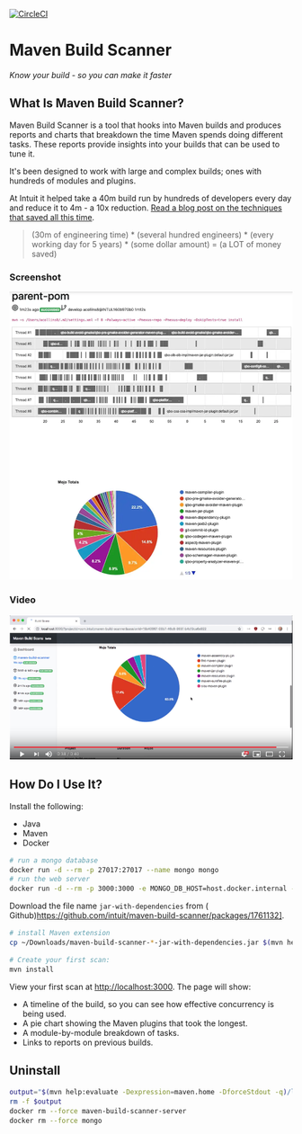 [![CircleCI](https://circleci.com/gh/intuit/maven-build-scanner.svg?style=svg&circle-token=ba2bd2fce7c7779536df8819e5eefc8bc9f05706)](https://circleci.com/gh/intuit/maven-build-scanner)

# Maven Build Scanner

*Know your build - so you can make it faster*

## What Is Maven Build Scanner?

Maven Build Scanner is a tool that hooks into Maven builds and produces reports and charts that breakdown the time Maven
spends doing different tasks. These reports provide insights into your builds that can be used to tune it.

It's been designed to work with large and complex builds; ones with hundreds of modules and plugins.

At Intuit it helped take a 40m build run by hundreds of developers every day and reduce it to 4m - a 10x reduction.
[Read a blog post on the techniques that saved all this time](https://medium.com/@alex_collins/10x-faster-maven-builds-at-intuit-5b7bb60c65e6).

> (30m of engineering time) * (several hundred engineers) * (every working day for 5 years) * (some dollar amount) = (a
> LOT of money saved)

### Screenshot

![Screenshot](screenshot.png)

### Video

[![Video](video.png)](https://www.youtube.com/watch?v=2tB63Wer-4E)

## How Do I Use It?

Install the following:

* Java
* Maven
* Docker

```bash
# run a mongo database
docker run -d --rm -p 27017:27017 --name mongo mongo
# run the web server
docker run -d --rm -p 3000:3000 -e MONGO_DB_HOST=host.docker.internal --name maven-build-scanner-server alexcollinsintuit/maven-build-scanner-server
```

Download the file name `jar-with-dependencies` from (
Github)https://github.com/intuit/maven-build-scanner/packages/1761132].

```bash
# install Maven extension
cp ~/Downloads/maven-build-scanner-*-jar-with-dependencies.jar $(mvn help:evaluate -Dexpression=maven.home -DforceStdout -q)/lib/ext/
```

```bash
# Create your first scan:
mvn install
```

View your first scan at <http://localhost:3000>. The page will show:

* A timeline of the build, so you can see how effective concurrency is being used.
* A pie chart showing the Maven plugins that took the longest.
* A module-by-module breakdown of tasks.
* Links to reports on previous builds.

## Uninstall

```bash
output="$(mvn help:evaluate -Dexpression=maven.home -DforceStdout -q)/lib/ext/maven-build-scanner-jar-with-dependencies.jar"
rm -f $output
docker rm --force maven-build-scanner-server
docker rm --force mongo
```